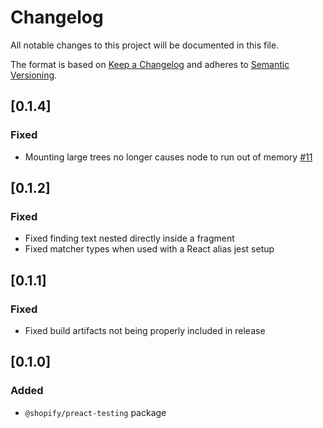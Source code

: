 # Changelog

All notable changes to this project will be documented in this file.

The format is based on [Keep a Changelog](http://keepachangelog.com/en/1.0.0/)
and adheres to [Semantic Versioning](http://semver.org/spec/v2.0.0.html).

## [0.1.4]

### Fixed

- Mounting large trees no longer causes node to run out of memory [#11](https://github.com/Shopify/preact-testing/pull/11)

## [0.1.2]

### Fixed

- Fixed finding text nested directly inside a fragment
- Fixed matcher types when used with a React alias jest setup

## [0.1.1]

### Fixed

- Fixed build artifacts not being properly included in release

## [0.1.0]

### Added

- `@shopify/preact-testing` package
